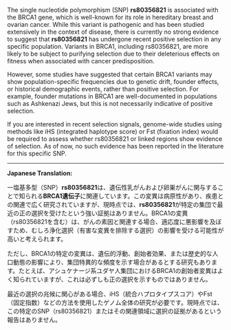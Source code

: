 The single nucleotide polymorphism (SNP) **rs80356821** is associated with the BRCA1 gene, which is well-known for its role in hereditary breast and ovarian cancer. While this variant is pathogenic and has been studied extensively in the context of disease, there is currently no strong evidence to suggest that **rs80356821** has undergone recent positive selection in any specific population. Variants in BRCA1, including rs80356821, are more likely to be subject to purifying selection due to their deleterious effects on fitness when associated with cancer predisposition.

However, some studies have suggested that certain BRCA1 variants may show population-specific frequencies due to genetic drift, founder effects, or historical demographic events, rather than positive selection. For example, founder mutations in BRCA1 are well-documented in populations such as Ashkenazi Jews, but this is not necessarily indicative of positive selection.

If you are interested in recent selection signals, genome-wide studies using methods like iHS (integrated haplotype score) or Fst (fixation index) would be required to assess whether rs80356821 or linked regions show evidence of selection. As of now, no such evidence has been reported in the literature for this specific SNP.

---

**Japanese Translation:**

一塩基多型（SNP）**rs80356821**は、遺伝性乳がんおよび卵巣がんに関与することで知られる**BRCA1遺伝子**に関連しています。この変異は病原性があり、疾患との関連で広く研究されていますが、現時点では、**rs80356821**が特定の集団で最近の正の選択を受けたという強い証拠はありません。BRCA1の変異（rs80356821を含む）は、がんの素因と関連する場合、適応度に悪影響を及ぼすため、むしろ浄化選択（有害な変異を排除する選択）の影響を受ける可能性が高いと考えられます。

ただし、BRCA1の特定の変異は、遺伝的浮動、創始者効果、または歴史的な人口動態の影響により、集団特異的な頻度を示す場合があるとする研究もあります。たとえば、アシュケナージ系ユダヤ人集団におけるBRCA1の創始者変異はよく知られていますが、これは必ずしも正の選択を示すものではありません。

最近の選択の兆候に関心がある場合、iHS（統合ハプロタイプスコア）やFst（固定指数）などの方法を使用したゲノム全体の研究が必要です。現時点では、この特定のSNP（rs80356821）またはその関連領域に選択の証拠があるという報告はありません。